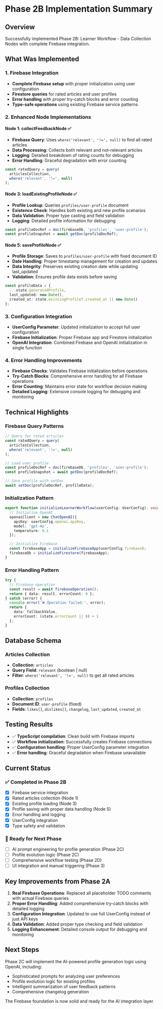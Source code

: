 # Phase 2B Implementation Summary

## Overview
Successfully implemented Phase 2B: Learner Workflow - Data Collection Nodes with complete Firebase integration.

## What Was Implemented

### 1. Firebase Integration
- **Complete Firebase setup** with proper initialization using user configuration
- **Firestore queries** for rated articles and user profiles
- **Error handling** with proper try-catch blocks and error counting
- **Type-safe operations** using existing Firebase service patterns

### 2. Enhanced Node Implementations

#### Node 1: collectFeedbackNode ✅
- **Firebase Query**: Uses `where('relevant', '!=', null)` to find all rated articles
- **Data Processing**: Collects both relevant and not-relevant articles
- **Logging**: Detailed breakdown of rating counts for debugging
- **Error Handling**: Graceful degradation with error counting

```typescript
const ratedQuery = query(
  articlesCollection,
  where('relevant', '!=', null)
);
```

#### Node 3: loadExistingProfileNode ✅
- **Profile Lookup**: Queries `profiles/user-profile` document
- **Existence Check**: Handles both existing and new profile scenarios
- **Data Validation**: Proper type casting and field validation
- **Logging**: Detailed profile information for debugging

```typescript
const profileDocRef = doc(firebaseDb, 'profiles', 'user-profile');
const profileSnapshot = await getDoc(profileDocRef);
```

#### Node 5: saveProfileNode ✅
- **Profile Storage**: Saves to `profiles/user-profile` with fixed document ID
- **Date Handling**: Proper timestamp management for creation and updates
- **Data Integrity**: Preserves existing creation date while updating last_updated
- **Validation**: Ensures profile data exists before saving

```typescript
const profileData = {
  ...state.generatedProfile,
  last_updated: new Date(),
  created_at: state.existingProfile?.created_at || new Date()
};
```

### 3. Configuration Integration
- **UserConfig Parameter**: Updated initialization to accept full user configuration
- **Firebase Initialization**: Proper Firebase app and Firestore initialization
- **OpenAI Integration**: Combined Firebase and OpenAI initialization in single function

### 4. Error Handling Improvements
- **Firebase Checks**: Validates Firebase initialization before operations
- **Try-Catch Blocks**: Comprehensive error handling for all Firebase operations
- **Error Counting**: Maintains error state for workflow decision making
- **Detailed Logging**: Extensive console logging for debugging and monitoring

## Technical Highlights

### Firebase Query Patterns
```typescript
// Query for rated articles
const ratedQuery = query(
  articlesCollection,
  where('relevant', '!=', null)
);

// Load user profile
const profileDocRef = doc(firebaseDb, 'profiles', 'user-profile');
const profileSnapshot = await getDoc(profileDocRef);

// Save profile with setDoc
await setDoc(profileDocRef, profileData);
```

### Initialization Pattern
```typescript
export function initializeLearnerWorkflow(userConfig: UserConfig): void {
  // Initialize OpenAI
  openaiClient = new ChatOpenAI({
    apiKey: userConfig.openai.apiKey,
    model: 'gpt-4o',
    temperature: 0.1
  });

  // Initialize Firebase
  const firebaseApp = initializeFirebaseApp(userConfig.firebase);
  firebaseDb = initializeFirestore(firebaseApp);
}
```

### Error Handling Pattern
```typescript
try {
  // Firebase operation
  const result = await firebaseOperation();
  return { data: result, errorCount: 0 };
} catch (error) {
  console.error('❌ Operation failed:', error);
  return { 
    data: fallbackValue,
    errorCount: (state.errorCount || 0) + 1 
  };
}
```

## Database Schema

### Articles Collection
- **Collection**: `articles`
- **Query Field**: `relevant` (boolean | null)
- **Filter**: `where('relevant', '!=', null)` to get all rated articles

### Profiles Collection
- **Collection**: `profiles`
- **Document ID**: `user-profile` (fixed)
- **Fields**: `likes[]`, `dislikes[]`, `changelog`, `last_updated`, `created_at`

## Testing Results
- ✅ **TypeScript compilation**: Clean build with Firebase imports
- ✅ **Workflow initialization**: Successfully creates Firebase connections
- ✅ **Configuration handling**: Proper UserConfig parameter integration
- ✅ **Error handling**: Graceful degradation when Firebase unavailable

## Current Status

### ✅ Completed in Phase 2B
- [x] Firebase service integration
- [x] Rated articles collection (Node 1)
- [x] Existing profile loading (Node 3)
- [x] Profile saving with proper data handling (Node 5)
- [x] Error handling and logging
- [x] UserConfig integration
- [x] Type safety and validation

### 🔄 Ready for Next Phase
- [ ] AI prompt engineering for profile generation (Phase 2C)
- [ ] Profile evolution logic (Phase 2C)
- [ ] Comprehensive workflow testing (Phase 2D)
- [ ] UI integration and manual triggering (Phase 3)

## Key Improvements from Phase 2A
1. **Real Firebase Operations**: Replaced all placeholder TODO comments with actual Firebase queries
2. **Proper Error Handling**: Added comprehensive try-catch blocks with detailed logging
3. **Configuration Integration**: Updated to use full UserConfig instead of just API keys
4. **Data Validation**: Added proper type checking and field validation
5. **Logging Enhancement**: Detailed console output for debugging and monitoring

## Next Steps
Phase 2C will implement the AI-powered profile generation logic using OpenAI, including:
- Sophisticated prompts for analyzing user preferences
- Profile evolution logic for existing profiles
- Intelligent summarization of user feedback patterns
- Comprehensive changelog generation

The Firebase foundation is now solid and ready for the AI integration layer. 